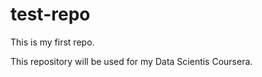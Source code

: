 test-repo
=========

This is my first repo.

This repository will be used for my Data Scientis Coursera.

